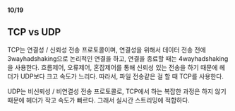 #### 10/19

## TCP vs UDP

TCP는 연결성 / 신뢰성 전송 프로토콜이며, 연결성을 위해서 데이터 전송 전에 3wayhadshaking으로 논리적인 연결을 하고, 연결을 종료할 때는 4wayhadshaking을 사용한다.
흐름제어, 오류제어, 혼잡제어를 통해 신뢰성 있는 전송을 하기 때문에 헤더가 UDP보다 크고 속도가 느리다.
따라서, 파일 전송같은 걸 할 때 TCP를 사용한다.

UDP는 비신뢰성 / 비연결성 전송 프로토콜로, TCP에서 하는 복잡한 과정은 하지 않기 때문에 헤더가 작고 속도가 빠르다.
그래서 실시간 스트리밍에 적합하다.
